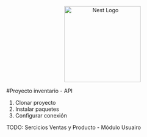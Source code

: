 <p align="center">
  <a href="http://nestjs.com/" target="blank"><img src="https://nestjs.com/img/logo-small.svg" width="200" alt="Nest Logo" /></a>
</p>

#Proyecto inventario - API

1. Clonar proyecto
2. Instalar paquetes
3. Configurar conexión


TODO: Sercicios Ventas y Producto - Módulo Usuairo
